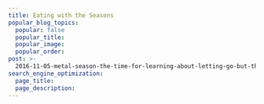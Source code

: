 ```yaml
---
title: Eating with the Seasons
popular_blog_topics:
  popular: false
  popular_title:
  popular_image:
  popular_order:
post: >-
  2016-11-05-metal-season-the-time-for-learning-about-letting-go-but-that-whats-of-value-remains
search_engine_optimization:
  page_title:
  page_description:
---
```


